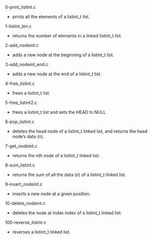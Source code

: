 0-print_listint.c
* prints all the elements of a listint_t list.

1-listint_len.c
*  returns the number of elements in a linked listint_t list.

2-add_nodeint.c
*  adds a new node at the beginning of a listint_t list.

3-add_nodeint_end.c
* adds a new node at the end of a listint_t list.

4-free_listint.c
* frees a listint_t list.

5-free_listint2.c
* frees a listint_t list and sets the HEAD to NULL

6-pop_listint.c
* deletes the head node of a listint_t linked list, and returns the head node’s data (n).

7-get_nodeint.c
* returns the nth node of a listint_t linked list.

8-sum_listint.c
* returns the sum of all the data (n) of a listint_t linked list.

9-insert_nodeint.c
* inserts a new node at a given position.

10-delete_nodeint.c
* deletes the node at index index of a listint_t linked list.

100-reverse_listint.c
* reverses a listint_t linked list.


